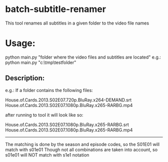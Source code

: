# batch-subtitle-renamer
This tool renames all subtitles in a given folder to the video file names

# Usage:
python main.py "folder where the video files and subtitles are located"
e.g.:
python main.py "c:\tmp\testfolder\"

## Description:
e.g.: If a folder contains the following files:

House.of.Cards.2013.S02E07.720p.BluRay.x264-DEMAND.srt
House.of.Cards.2013.S02E07.1080p.BluRay.x265-RARBG.mp4

after running to tool it will look like so:

House.of.Cards.2013.S02E07.1080p.BluRay.x265-RARBG.srt
House.of.Cards.2013.S02E07.1080p.BluRay.x265-RARBG.mp4

---

The matching is done by the season and episode codes, so the S01E01 will match with s01e01
Though not all combinations are taken into account, so s01e01 will NOT match with s1e1 notation